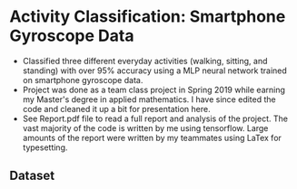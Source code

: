 # Activity Classification: Smartphone Gyroscope Data
* Classified three different everyday activities (walking, sitting, and standing) with over 95% accuracy using a MLP neural network trained on smartphone gyroscope data.
* Project was done as a team class project in Spring 2019 while earning my Master's degree in applied mathematics. I have since edited the code and cleaned it up a bit for presentation here.
* See Report.pdf file to read a full report and analysis of the project. The vast majority of the code is written by me using tensorflow. Large amounts of the report were written by my teammates using LaTex for typesetting.

## Dataset
